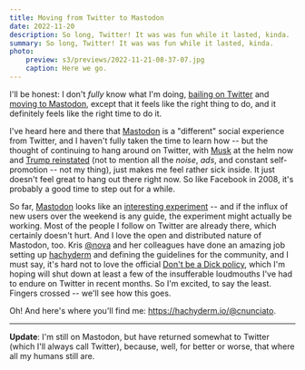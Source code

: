 ```yaml
---
title: Moving from Twitter to Mastodon
date: 2022-11-20
description: So long, Twitter! It was was fun while it lasted, kinda.
summary: So long, Twitter! It was was fun while it lasted, kinda.
photo:
    preview: s3/previews/2022-11-21-08-37-07.jpg
    caption: Here we go.
---
```


I'll be honest: I don't _fully_ know what I'm doing, [bailing on Twitter](https://twitter.com/cnunciato/status/1594361226066563072) and [moving to Mastodon](https://hachyderm.io/@cnunciato), except that it feels like the right thing to do, and it definitely feels like the right time to do it.

I've heard here and there that [Mastodon](https://joinmastodon.org/) is a "different" social experience from Twitter, and I haven't fully taken the time to learn how -- but the thought of continuing to hang around on Twitter, with [Musk](https://www.nytimes.com/2022/11/18/technology/elon-musk-twitter-workers-quit.html?action=click&module=Well&pgtype=Homepage&section=Technology) at the helm now and [Trump reinstated](https://www.nytimes.com/2022/11/19/technology/trump-twitter-musk.html) (not to mention all the _noise_, _ads_, and constant self-promotion -- not my thing), just makes me feel rather sick inside. It just doesn't feel great to hang out there right now. So like Facebook in 2008, it's probably a good time to step out for a while.

So far, [Mastodon](https://mastodon.social) looks like an [interesting experiment](https://www.nytimes.com/2022/11/07/technology/mastodon-twitter-elon-musk.html?searchResultPosition=5) -- and if the influx of new users over the weekend is any guide, the experiment might actually be working. Most of the people I follow on Twitter are already there, which certainly doesn't hurt. And I love the open and distributed nature of Mastodon, too. Kris [@nova](https://hachyderm.io/@nova) and her colleagues have done an amazing job setting up [hachyderm](https://hachyderm.io) and defining the guidelines for the community, and I must say, it's hard not to love the official [Don't be a Dick policy](https://github.com/hachyderm/community#dont-be-a-dick-policy), which I'm hoping will shut down at least a few of the insufferable loudmouths I've had to endure on Twitter in recent months. So I'm excited, to say the least. Fingers crossed -- we'll see how this goes.

Oh! And here's where you'll find me: <https://hachyderm.io/@cnunciato>.

---

**Update**: I'm still on Mastodon, but have returned somewhat to Twitter (which I'll always call Twitter), because, well, for better or worse, that where all my humans still are.
